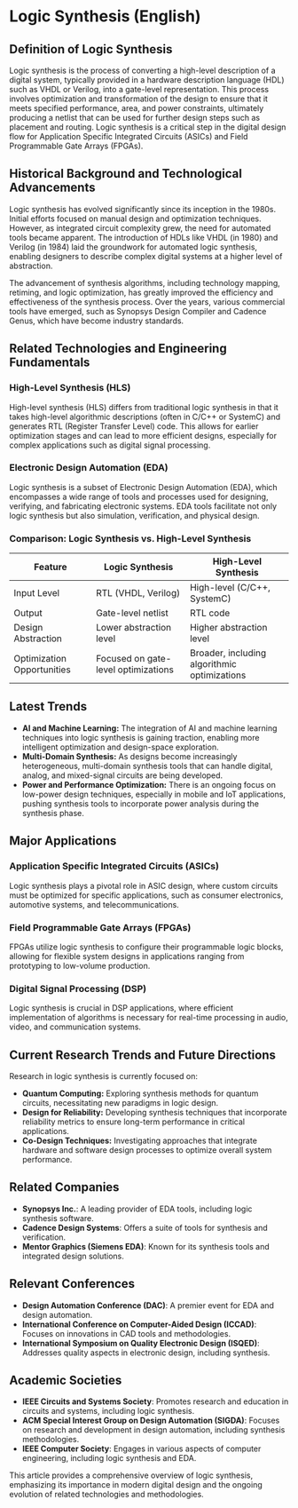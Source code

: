 # Logic Synthesis (English)

## Definition of Logic Synthesis

Logic synthesis is the process of converting a high-level description of a digital system, typically provided in a hardware description language (HDL) such as VHDL or Verilog, into a gate-level representation. This process involves optimization and transformation of the design to ensure that it meets specified performance, area, and power constraints, ultimately producing a netlist that can be used for further design steps such as placement and routing. Logic synthesis is a critical step in the digital design flow for Application Specific Integrated Circuits (ASICs) and Field Programmable Gate Arrays (FPGAs).

## Historical Background and Technological Advancements

Logic synthesis has evolved significantly since its inception in the 1980s. Initial efforts focused on manual design and optimization techniques. However, as integrated circuit complexity grew, the need for automated tools became apparent. The introduction of HDLs like VHDL (in 1980) and Verilog (in 1984) laid the groundwork for automated logic synthesis, enabling designers to describe complex digital systems at a higher level of abstraction.

The advancement of synthesis algorithms, including technology mapping, retiming, and logic optimization, has greatly improved the efficiency and effectiveness of the synthesis process. Over the years, various commercial tools have emerged, such as Synopsys Design Compiler and Cadence Genus, which have become industry standards.

## Related Technologies and Engineering Fundamentals

### High-Level Synthesis (HLS)

High-level synthesis (HLS) differs from traditional logic synthesis in that it takes high-level algorithmic descriptions (often in C/C++ or SystemC) and generates RTL (Register Transfer Level) code. This allows for earlier optimization stages and can lead to more efficient designs, especially for complex applications such as digital signal processing.

### Electronic Design Automation (EDA)

Logic synthesis is a subset of Electronic Design Automation (EDA), which encompasses a wide range of tools and processes used for designing, verifying, and fabricating electronic systems. EDA tools facilitate not only logic synthesis but also simulation, verification, and physical design.

### Comparison: Logic Synthesis vs. High-Level Synthesis

| Feature                     | Logic Synthesis                     | High-Level Synthesis                |
|-----------------------------|-------------------------------------|-------------------------------------|
| Input Level                 | RTL (VHDL, Verilog)                 | High-level (C/C++, SystemC)        |
| Output                      | Gate-level netlist                  | RTL code                            |
| Design Abstraction          | Lower abstraction level              | Higher abstraction level            |
| Optimization Opportunities   | Focused on gate-level optimizations | Broader, including algorithmic optimizations |

## Latest Trends

- **AI and Machine Learning:** The integration of AI and machine learning techniques into logic synthesis is gaining traction, enabling more intelligent optimization and design-space exploration.
- **Multi-Domain Synthesis:** As designs become increasingly heterogeneous, multi-domain synthesis tools that can handle digital, analog, and mixed-signal circuits are being developed.
- **Power and Performance Optimization:** There is an ongoing focus on low-power design techniques, especially in mobile and IoT applications, pushing synthesis tools to incorporate power analysis during the synthesis phase.

## Major Applications

### Application Specific Integrated Circuits (ASICs)

Logic synthesis plays a pivotal role in ASIC design, where custom circuits must be optimized for specific applications, such as consumer electronics, automotive systems, and telecommunications.

### Field Programmable Gate Arrays (FPGAs)

FPGAs utilize logic synthesis to configure their programmable logic blocks, allowing for flexible system designs in applications ranging from prototyping to low-volume production.

### Digital Signal Processing (DSP)

Logic synthesis is crucial in DSP applications, where efficient implementation of algorithms is necessary for real-time processing in audio, video, and communication systems.

## Current Research Trends and Future Directions

Research in logic synthesis is currently focused on:

- **Quantum Computing:** Exploring synthesis methods for quantum circuits, necessitating new paradigms in logic design.
- **Design for Reliability:** Developing synthesis techniques that incorporate reliability metrics to ensure long-term performance in critical applications.
- **Co-Design Techniques:** Investigating approaches that integrate hardware and software design processes to optimize overall system performance.

## Related Companies

- **Synopsys Inc.**: A leading provider of EDA tools, including logic synthesis software.
- **Cadence Design Systems**: Offers a suite of tools for synthesis and verification.
- **Mentor Graphics (Siemens EDA)**: Known for its synthesis tools and integrated design solutions.

## Relevant Conferences

- **Design Automation Conference (DAC)**: A premier event for EDA and design automation.
- **International Conference on Computer-Aided Design (ICCAD)**: Focuses on innovations in CAD tools and methodologies.
- **International Symposium on Quality Electronic Design (ISQED)**: Addresses quality aspects in electronic design, including synthesis.

## Academic Societies

- **IEEE Circuits and Systems Society**: Promotes research and education in circuits and systems, including logic synthesis.
- **ACM Special Interest Group on Design Automation (SIGDA)**: Focuses on research and development in design automation, including synthesis methodologies.
- **IEEE Computer Society**: Engages in various aspects of computer engineering, including logic synthesis and EDA.

This article provides a comprehensive overview of logic synthesis, emphasizing its importance in modern digital design and the ongoing evolution of related technologies and methodologies.